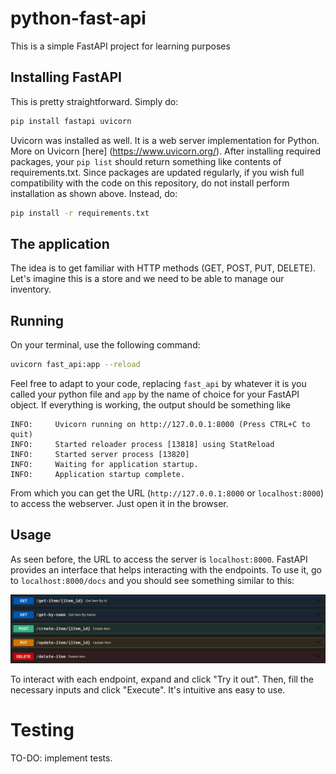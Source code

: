# python-fast-api
This is a simple FastAPI project for learning purposes

## Installing FastAPI
This is pretty straightforward. Simply do:
```bash
pip install fastapi uvicorn
```
Uvicorn was installed as well. It is a web server implementation for Python. More on Uvicorn [here]
(https://www.uvicorn.org/).
After installing required packages, your ```pip list``` should return something like contents of requirements.txt. Since packages are updated regularly, if you wish full compatibility with the code on this repository, do not install perform installation as shown above. Instead, do:
```bash
pip install -r requirements.txt
```
## The application
The idea is to get familiar with HTTP methods (GET, POST, PUT, DELETE).
Let's imagine this is a store and we need to be able to manage our inventory.

## Running
On your terminal, use the following command:
```bash
uvicorn fast_api:app --reload
```
Feel free to adapt to your code, replacing ```fast_api``` by whatever it is you called your python file and ```app``` by the name of choice for your FastAPI object. If everything is working, the output should be something like
```console
INFO:     Uvicorn running on http://127.0.0.1:8000 (Press CTRL+C to quit)
INFO:     Started reloader process [13818] using StatReload
INFO:     Started server process [13820]
INFO:     Waiting for application startup.
INFO:     Application startup complete.
```
From which you can get the URL (```http://127.0.0.1:8000``` or ```localhost:8000```) to access the webserver. Just open it in the browser.

## Usage
As seen before, the URL to access the server is ```localhost:8000```. FastAPI provides an interface that helps interacting with the endpoints. To use it, go to ```localhost:8000/docs``` and you should see something similar to this:

![list of endpoints in FastAPI docs](./images/image.png)

To interact with each endpoint, expand and click "Try it out". Then, fill the necessary inputs and click "Execute". It's intuitive ans easy to use.

# Testing
TO-DO: implement tests.